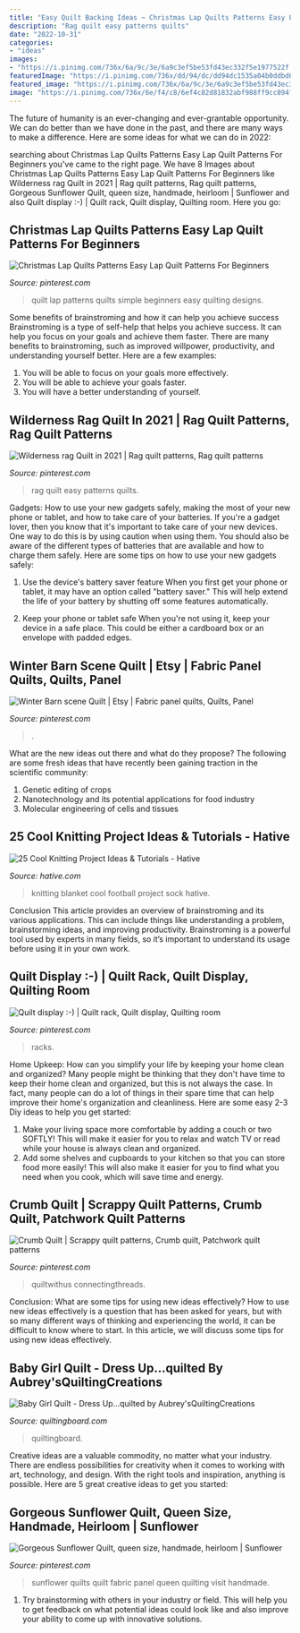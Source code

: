 ```yaml
---
title: "Easy Quilt Backing Ideas ~ Christmas Lap Quilts Patterns Easy Lap Quilt Patterns For Beginners"
description: "Rag quilt easy patterns quilts"
date: "2022-10-31"
categories:
- "ideas"
images:
- "https://i.pinimg.com/736x/6a/9c/3e/6a9c3ef5be53fd43ec332f5e1977522f.jpg"
featuredImage: "https://i.pinimg.com/736x/dd/94/dc/dd94dc1535a04b0ddbd67d5abb96415c.jpg"
featured_image: "https://i.pinimg.com/736x/6a/9c/3e/6a9c3ef5be53fd43ec332f5e1977522f.jpg"
image: "https://i.pinimg.com/736x/6e/f4/c8/6ef4c82d81832abf988ff9cc894f40ce.jpg"
---
```



The future of humanity is an ever-changing and ever-grantable opportunity. We can do better than we have done in the past, and there are many ways to make a difference. Here are some ideas for what we can do in 2022: 

	

		
searching about Christmas Lap Quilts Patterns Easy Lap Quilt Patterns For Beginners you've came to the right page. We have 8 Images about Christmas Lap Quilts Patterns Easy Lap Quilt Patterns For Beginners like Wilderness rag Quilt in 2021 | Rag quilt patterns, Rag quilt patterns, Gorgeous Sunflower Quilt, queen size, handmade, heirloom | Sunflower and also Quilt display :-) | Quilt rack, Quilt display, Quilting room. Here you go:
		
    
## Christmas Lap Quilts Patterns Easy Lap Quilt Patterns For Beginners

<img loading=lazy src="https://i.pinimg.com/736x/e6/b0/76/e6b07609fc73de791a99527b72d9ba3d.jpg" onerror="this.onerror=null;this.src='https://tse4.mm.bing.net/th?id=OIP.KQU7zLPqxwkD9X8B2ECqEwHaKp&amp;pid=15.1';" alt="Christmas Lap Quilts Patterns Easy Lap Quilt Patterns For Beginners">

_Source: pinterest.com_

>quilt lap patterns quilts simple beginners easy quilting designs. 

	

Some benefits of brainstroming and how it can help you achieve success
Brainstroming is a type of self-help that helps you achieve success. It can help you focus on your goals and achieve them faster. There are many benefits to brainstroming, such as improved willpower, productivity, and understanding yourself better. Here are a few examples: 
1) You will be able to focus on your goals more effectively.
2) You will be able to achieve your goals faster.
3) You will have a better understanding of yourself.

    
## Wilderness Rag Quilt In 2021 | Rag Quilt Patterns, Rag Quilt Patterns

<img loading=lazy src="https://i.pinimg.com/736x/6e/f4/c8/6ef4c82d81832abf988ff9cc894f40ce.jpg" onerror="this.onerror=null;this.src='https://tse1.mm.bing.net/th?id=OIP.gHU8arXHAbt5tIBohG842wHaJ3&amp;pid=15.1';" alt="Wilderness rag Quilt in 2021 | Rag quilt patterns, Rag quilt patterns">

_Source: pinterest.com_

>rag quilt easy patterns quilts. 

	

Gadgets: How to use your new gadgets safely, making the most of your new phone or tablet, and how to take care of your batteries.
If you're a gadget lover, then you know that it's important to take care of your new devices. One way to do this is by using caution when using them. You should also be aware of the different types of batteries that are available and how to charge them safely. Here are some tips on how to use your new gadgets safely: 
1) Use the device's battery saver feature When you first get your phone or tablet, it may have an option called "battery saver." This will help extend the life of your battery by shutting off some features automatically. 

2) Keep your phone or tablet safe When you're not using it, keep your device in a safe place. This could be either a cardboard box or an envelope with padded edges.

    
## Winter Barn Scene Quilt | Etsy | Fabric Panel Quilts, Quilts, Panel

<img loading=lazy src="https://i.pinimg.com/736x/6a/9c/3e/6a9c3ef5be53fd43ec332f5e1977522f.jpg" onerror="this.onerror=null;this.src='https://tse3.mm.bing.net/th?id=OIP.CFQcRqKGA7sRZZ8gYCKilwHaKZ&amp;pid=15.1';" alt="Winter Barn scene Quilt | Etsy | Fabric panel quilts, Quilts, Panel">

_Source: pinterest.com_

>. 

	

What are the new ideas out there and what do they propose?
The following are some fresh ideas that have recently been gaining traction in the scientific community: 
1. Genetic editing of crops
2. Nanotechnology and its potential applications for food industry
3. Molecular engineering of cells and tissues 

    
## 25 Cool Knitting Project Ideas &amp; Tutorials - Hative

<img loading=lazy src="https://hative.com/wp-content/uploads/2014/11/knitting-project-ideas/19-knitting-football-sock-blanket.jpg" onerror="this.onerror=null;this.src='https://tse4.mm.bing.net/th?id=OIP.2lHvfphwwYV-Ew72NVxvpgHaLK&amp;pid=15.1';" alt="25 Cool Knitting Project Ideas &amp; Tutorials - Hative">

_Source: hative.com_

>knitting blanket cool football project sock hative. 

	

Conclusion
This article provides an overview of brainstroming and its various applications. This can include things like understanding a problem, brainstorming ideas, and improving productivity. Brainstroming is a powerful tool used by experts in many fields, so it’s important to understand its usage before using it in your own work.

    
## Quilt Display :-) | Quilt Rack, Quilt Display, Quilting Room

<img loading=lazy src="https://i.pinimg.com/736x/5e/2d/a5/5e2da5caf6b93d44c4a60a975489f9a2--quilt-display-quilt-racks.jpg" onerror="this.onerror=null;this.src='https://tse1.mm.bing.net/th?id=OIP.It1hGMwutrIHirnM-FzjCgHaJ6&amp;pid=15.1';" alt="Quilt display :-) | Quilt rack, Quilt display, Quilting room">

_Source: pinterest.com_

>racks. 

	

Home Upkeep: How can you simplify your life by keeping your home clean and organized?
Many people might be thinking that they don't have time to keep their home clean and organized, but this is not always the case. In fact, many people can do a lot of things in their spare time that can help improve their home's organization and cleanliness. Here are some easy 2-3 Diy ideas to help you get started: 
1. Make your living space more comfortable by adding a couch or two SOFTLY! This will make it easier for you to relax and watch TV or read while your house is always clean and organized. 
2. Add some shelves and cupboards to your kitchen so that you can store food more easily! This will also make it easier for you to find what you need when you cook, which will save time and energy. 

    
## Crumb Quilt | Scrappy Quilt Patterns, Crumb Quilt, Patchwork Quilt Patterns

<img loading=lazy src="https://i.pinimg.com/736x/a3/9b/5d/a39b5d1c9625db4798d12e64768e00b5.jpg" onerror="this.onerror=null;this.src='https://tse4.mm.bing.net/th?id=OIP.__QmT7Jf9XmWS2wQeSA-JgHaJ3&amp;pid=15.1';" alt="Crumb Quilt | Scrappy quilt patterns, Crumb quilt, Patchwork quilt patterns">

_Source: pinterest.com_

>quiltwithus connectingthreads. 

	

Conclusion: What are some tips for using new ideas effectively?
How to use new ideas effectively is a question that has been asked for years, but with so many different ways of thinking and experiencing the world, it can be difficult to know where to start. In this article, we will discuss some tips for using new ideas effectively.

    
## Baby Girl Quilt - Dress Up...quilted By Aubrey&#039;sQuiltingCreations

<img loading=lazy src="https://www.quiltingboard.com/attachments/pictures-f5/314400d1329900251-img_0453.jpg" onerror="this.onerror=null;this.src='https://tse2.mm.bing.net/th?id=OIP.hdyAt4dtmKgk73jKovgTcQHaJ3&amp;pid=15.1';" alt="Baby Girl Quilt - Dress Up...quilted by Aubrey&#039;sQuiltingCreations">

_Source: quiltingboard.com_

>quiltingboard. 

	

Creative ideas are a valuable commodity, no matter what your industry. There are endless possibilities for creativity when it comes to working with art, technology, and design. With the right tools and inspiration, anything is possible. Here are 5 great creative ideas to get you started: 

    
## Gorgeous Sunflower Quilt, Queen Size, Handmade, Heirloom | Sunflower

<img loading=lazy src="https://i.pinimg.com/736x/dd/94/dc/dd94dc1535a04b0ddbd67d5abb96415c.jpg" onerror="this.onerror=null;this.src='https://tse3.mm.bing.net/th?id=OIP.i5IAkzdi_9SyudktNvvY5wHaJ3&amp;pid=15.1';" alt="Gorgeous Sunflower Quilt, queen size, handmade, heirloom | Sunflower">

_Source: pinterest.com_

>sunflower quilts quilt fabric panel queen quilting visit handmade. 

	

1. Try brainstorming with others in your industry or field. This will help you to get feedback on what potential ideas could look like and also improve your ability to come up with innovative solutions.

